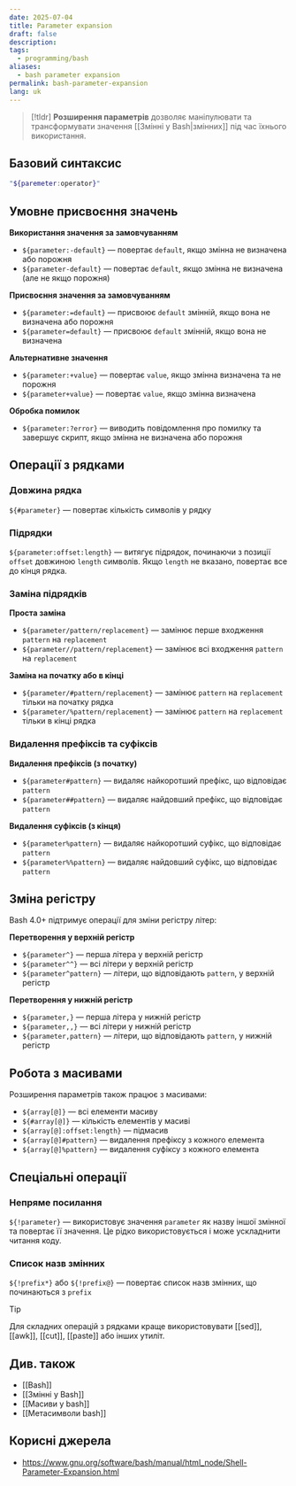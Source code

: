 ```yaml
---
date: 2025-07-04
title: Parameter expansion
draft: false
description: 
tags:
  - programming/bash
aliases:
  - bash parameter expansion
permalink: bash-parameter-expansion
lang: uk
---
```


> [!tldr]
> **Розширення параметрів** дозволяє маніпулювати та трансформувати значення [[Змінні у Bash|змінних]] під час їхнього використання.

## Базовий синтаксис

```bash
"${paremeter:operator}"
```

## Умовне присвоєння значень

**Використання значення за замовчуванням**

- `${parameter:-default}` — повертає `default`, якщо змінна не визначена або порожня
- `${parameter-default}` — повертає `default`, якщо змінна не визначена (але не якщо порожня)

**Присвоєння значення за замовчуванням**

- `${parameter:=default}` — присвоює `default` змінній, якщо вона не визначена або порожня
- `${parameter=default}` — присвоює `default` змінній, якщо вона не визначена

**Альтернативне значення**

- `${parameter:+value}` — повертає `value`, якщо змінна визначена та не порожня
- `${parameter+value}` — повертає `value`, якщо змінна визначена

**Обробка помилок**

- `${parameter:?error}` — виводить повідомлення про помилку та завершує скрипт, якщо змінна не визначена або порожня

## Операції з рядками
### Довжина рядка

`${#parameter}` — повертає кількість символів у рядку

### Підрядки

`${parameter:offset:length}` — витягує підрядок, починаючи з позиції `offset` довжиною `length` символів. Якщо `length` не вказано, повертає все до кінця рядка.

### Заміна підрядків

**Проста заміна**

- `${parameter/pattern/replacement}` — замінює перше входження `pattern` на `replacement`
- `${parameter//pattern/replacement}` — замінює всі входження `pattern` на `replacement`

**Заміна на початку або в кінці**

- `${parameter/#pattern/replacement}` — замінює `pattern` на `replacement` тільки на початку рядка
- `${parameter/%pattern/replacement}` — замінює `pattern` на `replacement` тільки в кінці рядка

### Видалення префіксів та суфіксів

**Видалення префіксів (з початку)**

- `${parameter#pattern}` — видаляє найкоротший префікс, що відповідає `pattern`
- `${parameter##pattern}` — видаляє найдовший префікс, що відповідає `pattern`

**Видалення суфіксів (з кінця)**

- `${parameter%pattern}` — видаляє найкоротший суфікс, що відповідає `pattern`
- `${parameter%%pattern}` — видаляє найдовший суфікс, що відповідає `pattern`

## Зміна регістру

Bash 4.0+ підтримує операції для зміни регістру літер:

**Перетворення у верхній регістр**

- `${parameter^}` — перша літера у верхній регістр
- `${parameter^^}` — всі літери у верхній регістр
- `${parameter^pattern}` — літери, що відповідають `pattern`, у верхній регістр

**Перетворення у нижній регістр**

- `${parameter,}` — перша літера у нижній регістр
- `${parameter,,}` — всі літери у нижній регістр
- `${parameter,pattern}` — літери, що відповідають `pattern`, у нижній регістр

## Робота з масивами

Розширення параметрів також працює з масивами:

- `${array[@]}` — всі елементи масиву
- `${#array[@]}` — кількість елементів у масиві
- `${array[@]:offset:length}` — підмасив
- `${array[@]#pattern}` — видалення префіксу з кожного елемента
- `${array[@]%pattern}` — видалення суфіксу з кожного елемента

## Спеціальні операції

### Непряме посилання

`${!parameter}` — використовує значення `parameter` як назву іншої змінної та повертає її значення. Це рідко використовується і може ускладнити читання коду.

### Список назв змінних

`${!prefix*}` або `${!prefix@}` — повертає список назв змінних, що починаються з `prefix`


> [!tip] 
> Для складних операцій з рядками краще використовувати  [[sed]], [[awk]], [[cut]], [[paste]] або інших утиліт.

## Див. також

- [[Bash]]
- [[Змінні у Bash]]
- [[Масиви у bash]]
- [[Метасимволи bash]]

## Корисні джерела


- https://www.gnu.org/software/bash/manual/html_node/Shell-Parameter-Expansion.html